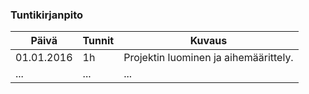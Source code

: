 ### Tuntikirjanpito
Päivä | Tunnit | Kuvaus
--------------- | ----- | ------
01.01.2016 | 1h | Projektin luominen ja aihemäärittely.
... | ... | ...
